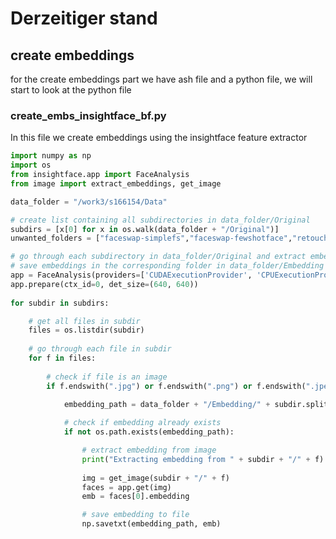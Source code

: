 
# Derzeitiger stand 


## create embeddings 

for the create embeddings part we have ash file and a python file, we will start to look at the python file 

### create_embs_insightface_bf.py

In this file we create embeddings using the insightface feature extractor 

```python
import numpy as np
import os
from insightface.app import FaceAnalysis
from image import extract_embeddings, get_image

data_folder = "/work3/s166154/Data"

# create list containing all subdirectories in data_folder/Original
subdirs = [x[0] for x in os.walk(data_folder + "/Original")]
unwanted_folders = ["faceswap-simplefs","faceswap-fewshotface","retouching-fotorus","retouching-instabeauty"]

# go through each subdirectory in data_folder/Original and extract embeddings from each image
# save embeddings in the corresponding folder in data_folder/Embedding
app = FaceAnalysis(providers=['CUDAExecutionProvider', 'CPUExecutionProvider'])
app.prepare(ctx_id=0, det_size=(640, 640))
    
for subdir in subdirs:

    # get all files in subdir
    files = os.listdir(subdir)
    
    # go through each file in subdir
    for f in files:
    
        # check if file is an image
        if f.endswith(".jpg") or f.endswith(".png") or f.endswith(".jpeg"):

            embedding_path = data_folder + "/Embedding/" + subdir.split("Original/")[-1] + "/" + f.rsplit(".",1)[0] + ".txt"
            
            # check if embedding already exists
            if not os.path.exists(embedding_path):

                # extract embedding from image
                print("Extracting embedding from " + subdir + "/" + f)
                
                img = get_image(subdir + "/" + f)
                faces = app.get(img)
                emb = faces[0].embedding

                # save embedding to file
                np.savetxt(embedding_path, emb)
```